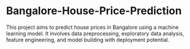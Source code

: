 # Bangalore-House-Price-Prediction

This project aims to predict house prices in Bangalore using a machine learning model. It involves data preprocessing, exploratory data analysis, feature engineering, and model building with deployment potential.
